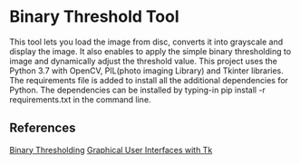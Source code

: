 # Binary Threshold Tool
This tool lets you load the image from disc, converts it into grayscale and display the image. It also enables to apply the simple binary thresholding to image and dynamically adjust the threshold value. This project uses the Python 3.7 with OpenCV, PIL(photo imaging Library) and Tkinter libraries.
The requirements file is added to install all the additional dependencies for Python. The dependencies can be installed by typing-in pip install -r requirements.txt in the command line. 

## References
[Binary Thresholding](https://docs.opencv.org/3.4/d7/d4d/tutorial_py_thresholding.html)
[Graphical User Interfaces with Tk](https://docs.python.org/3/library/tk.html)